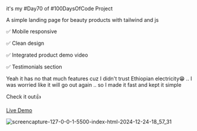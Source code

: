 
it's my #Day70 of #100DaysOfCode Project

 A simple landing page for beauty products with tailwind and js

✅ Mobile responsive 

✅ Clean  design

✅ Integrated product demo video

✅ Testimonials section


Yeah it has no that much features cuz I didn't trust Ethiopian electricity😁 ..  I was worried like it will go out again .. so I made it fast and kept it simple


Check it out👍

[Live Demo](https://roobiwebdev.github.io/Day-70-Beauty-Products-Landing-Page/)













![screencapture-127-0-0-1-5500-index-html-2024-12-24-18_57_31](https://github.com/user-attachments/assets/9104c425-8051-4406-9972-79cf874da6d7)

